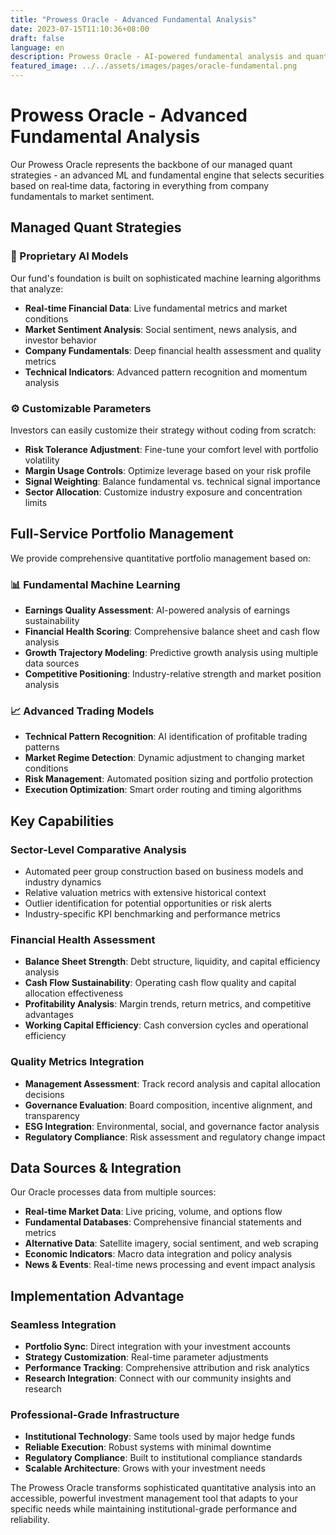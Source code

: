 ```yaml
---
title: "Prowess Oracle - Advanced Fundamental Analysis"
date: 2023-07-15T11:10:36+08:00
draft: false
language: en
description: Prowess Oracle - AI-powered fundamental analysis and quant strategies
featured_image: ../../assets/images/pages/oracle-fundamental.png
---
```


# Prowess Oracle - Advanced Fundamental Analysis

Our Prowess Oracle represents the backbone of our managed quant strategies - an advanced ML and fundamental engine that selects securities based on real‐time data, factoring in everything from company fundamentals to market sentiment.

## Managed Quant Strategies

### 🤖 Proprietary AI Models
Our fund's foundation is built on sophisticated machine learning algorithms that analyze:
- **Real-time Financial Data**: Live fundamental metrics and market conditions
- **Market Sentiment Analysis**: Social sentiment, news analysis, and investor behavior
- **Company Fundamentals**: Deep financial health assessment and quality metrics
- **Technical Indicators**: Advanced pattern recognition and momentum analysis

### ⚙️ Customizable Parameters
Investors can easily customize their strategy without coding from scratch:
- **Risk Tolerance Adjustment**: Fine-tune your comfort level with portfolio volatility
- **Margin Usage Controls**: Optimize leverage based on your risk profile
- **Signal Weighting**: Balance fundamental vs. technical signal importance
- **Sector Allocation**: Customize industry exposure and concentration limits

## Full-Service Portfolio Management

We provide comprehensive quantitative portfolio management based on:

### 📊 Fundamental Machine Learning
- **Earnings Quality Assessment**: AI-powered analysis of earnings sustainability
- **Financial Health Scoring**: Comprehensive balance sheet and cash flow analysis
- **Growth Trajectory Modeling**: Predictive growth analysis using multiple data sources
- **Competitive Positioning**: Industry-relative strength and market position analysis

### 📈 Advanced Trading Models
- **Technical Pattern Recognition**: AI identification of profitable trading patterns
- **Market Regime Detection**: Dynamic adjustment to changing market conditions
- **Risk Management**: Automated position sizing and portfolio protection
- **Execution Optimization**: Smart order routing and timing algorithms

## Key Capabilities

### Sector-Level Comparative Analysis
- Automated peer group construction based on business models and industry dynamics
- Relative valuation metrics with extensive historical context
- Outlier identification for potential opportunities or risk alerts
- Industry-specific KPI benchmarking and performance metrics

### Financial Health Assessment
- **Balance Sheet Strength**: Debt structure, liquidity, and capital efficiency analysis
- **Cash Flow Sustainability**: Operating cash flow quality and capital allocation effectiveness
- **Profitability Analysis**: Margin trends, return metrics, and competitive advantages
- **Working Capital Efficiency**: Cash conversion cycles and operational efficiency

### Quality Metrics Integration
- **Management Assessment**: Track record analysis and capital allocation decisions
- **Governance Evaluation**: Board composition, incentive alignment, and transparency
- **ESG Integration**: Environmental, social, and governance factor analysis
- **Regulatory Compliance**: Risk assessment and regulatory change impact

## Data Sources & Integration

Our Oracle processes data from multiple sources:
- **Real-time Market Data**: Live pricing, volume, and options flow
- **Fundamental Databases**: Comprehensive financial statements and metrics
- **Alternative Data**: Satellite imagery, social sentiment, and web scraping
- **Economic Indicators**: Macro data integration and policy analysis
- **News & Events**: Real-time news processing and event impact analysis

## Implementation Advantage

### Seamless Integration
- **Portfolio Sync**: Direct integration with your investment accounts
- **Strategy Customization**: Real-time parameter adjustments
- **Performance Tracking**: Comprehensive attribution and risk analytics
- **Research Integration**: Connect with our community insights and research

### Professional-Grade Infrastructure
- **Institutional Technology**: Same tools used by major hedge funds
- **Reliable Execution**: Robust systems with minimal downtime
- **Regulatory Compliance**: Built to institutional compliance standards
- **Scalable Architecture**: Grows with your investment needs

The Prowess Oracle transforms sophisticated quantitative analysis into an accessible, powerful investment management tool that adapts to your specific needs while maintaining institutional-grade performance and reliability. 